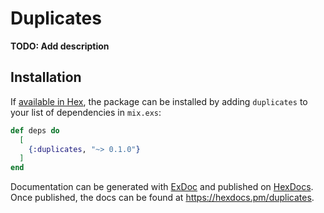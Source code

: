 # Duplicates

**TODO: Add description**

## Installation

If [available in Hex](https://hex.pm/docs/publish), the package can be installed
by adding `duplicates` to your list of dependencies in `mix.exs`:

```elixir
def deps do
  [
    {:duplicates, "~> 0.1.0"}
  ]
end
```

Documentation can be generated with [ExDoc](https://github.com/elixir-lang/ex_doc)
and published on [HexDocs](https://hexdocs.pm). Once published, the docs can
be found at <https://hexdocs.pm/duplicates>.

